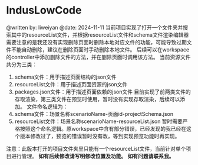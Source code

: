 # IndusLowCode
@written by: liweiyan 
@date: 2024-11-11
当前项目实现了打开一个文件夹并搜索其中的resourceList文件，并根据resourceList文件和schema文件渲染编辑器
需要注意的是我还没有实现删除页面时删除本地对应文件的功能，可能导致过期文件不能自动删除，建议在删除页面时手动删除本地文件。
后续可以在workspace的controller中添加删除文件的方法，并在删除页面时调用该方法。
当前资源文件共分为三类：
1. schema文件：用于描述页面结构的json文件
2. resourceList文件：用于描述页面资源的json文件
3. packages.json文件：用于描述页面依赖的json文件
目前实现了前两类文件的存取渲染，第三类文件在预览时使用，暂时没有实现存取渲染，后续可以添加。
文件命名逻辑为：
1. schema文件：场景名称scenarioName-页面id-projectSchema.json
2. resourceList文件：场景名称scenarioName-resourceList.json
暂时需要严格按照这个命名逻辑。原workspace中含有部分错误，已经发现的我已经在这个版本修改过了，预览的错误暂时没有改，等到实现预览功能时再实现。

注意：此版本打开的项目文件夹里只能有一个resourceList文件，当前针对单个项目进行管理。
**如有后续修改请写明修改位置及功能。**
**如有问题请联系我。**
